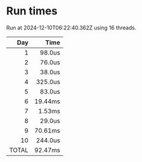 # Run times

Run at 2024-12-10T06:22:40.362Z using 16 threads.

|   Day |                                                         Time |
| ----: | -----------------------------------------------------------: |
|     1 |                                                       98.0us |
|     2 |                                                       76.0us |
|     3 |                                                       38.0us |
|     4 |                                                      325.0us |
|     5 |                                                       83.0us |
|     6 |                                                      19.44ms |
|     7 |                                                       1.53ms |
|     8 |                                                       29.0us |
|     9 |                                                      70.61ms |
|    10 |                                                      244.0us |
| TOTAL |                                                      92.47ms |